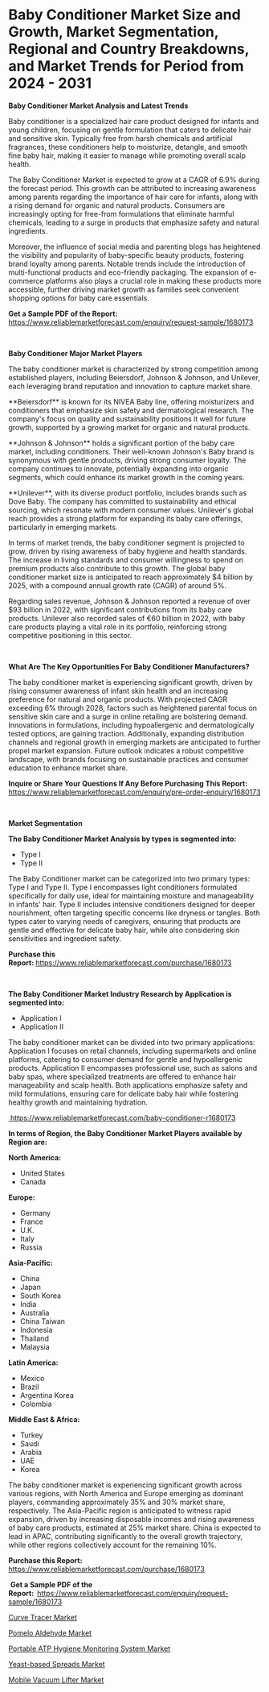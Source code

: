 <p><h1>Baby Conditioner Market Size and Growth, Market Segmentation, Regional and Country Breakdowns, and Market Trends for Period from 2024 -  2031</h1></p><p><strong>Baby Conditioner Market Analysis and Latest Trends</strong></p>
<p><p>Baby conditioner is a specialized hair care product designed for infants and young children, focusing on gentle formulation that caters to delicate hair and sensitive skin. Typically free from harsh chemicals and artificial fragrances, these conditioners help to moisturize, detangle, and smooth fine baby hair, making it easier to manage while promoting overall scalp health. </p><p>The Baby Conditioner Market is expected to grow at a CAGR of 6.9% during the forecast period. This growth can be attributed to increasing awareness among parents regarding the importance of hair care for infants, along with a rising demand for organic and natural products. Consumers are increasingly opting for free-from formulations that eliminate harmful chemicals, leading to a surge in products that emphasize safety and natural ingredients.</p><p>Moreover, the influence of social media and parenting blogs has heightened the visibility and popularity of baby-specific beauty products, fostering brand loyalty among parents. Notable trends include the introduction of multi-functional products and eco-friendly packaging. The expansion of e-commerce platforms also plays a crucial role in making these products more accessible, further driving market growth as families seek convenient shopping options for baby care essentials.</p></p>
<p><strong>Get a Sample PDF of the Report:&nbsp;</strong> <a href="https://www.reliablemarketforecast.com/enquiry/request-sample/1680173?utm_campaign=1080&utm_medium=2&utm_source=Github&utm_content=ia&utm_term=19102024&utm_id=baby-conditioner">https://www.reliablemarketforecast.com/enquiry/request-sample/1680173</a></p>
<p>&nbsp;</p>
<p><strong>Baby Conditioner Major Market Players</strong></p>
<p><p>The baby conditioner market is characterized by strong competition among established players, including Beiersdorf, Johnson & Johnson, and Unilever, each leveraging brand reputation and innovation to capture market share. </p><p>**Beiersdorf** is known for its NIVEA Baby line, offering moisturizers and conditioners that emphasize skin safety and dermatological research. The company's focus on quality and sustainability positions it well for future growth, supported by a growing market for organic and natural products.</p><p>**Johnson & Johnson** holds a significant portion of the baby care market, including conditioners. Their well-known Johnson's Baby brand is synonymous with gentle products, driving strong consumer loyalty. The company continues to innovate, potentially expanding into organic segments, which could enhance its market growth in the coming years.</p><p>**Unilever**, with its diverse product portfolio, includes brands such as Dove Baby. The company has committed to sustainability and ethical sourcing, which resonate with modern consumer values. Unilever's global reach provides a strong platform for expanding its baby care offerings, particularly in emerging markets.</p><p>In terms of market trends, the baby conditioner segment is projected to grow, driven by rising awareness of baby hygiene and health standards. The increase in living standards and consumer willingness to spend on premium products also contribute to this growth. The global baby conditioner market size is anticipated to reach approximately $4 billion by 2025, with a compound annual growth rate (CAGR) of around 5%.</p><p>Regarding sales revenue, Johnson & Johnson reported a revenue of over $93 billion in 2022, with significant contributions from its baby care products. Unilever also recorded sales of €60 billion in 2022, with baby care products playing a vital role in its portfolio, reinforcing strong competitive positioning in this sector.</p></p>
<p>&nbsp;</p>
<p><strong>What Are The Key Opportunities For Baby Conditioner Manufacturers?</strong></p>
<p><p>The baby conditioner market is experiencing significant growth, driven by rising consumer awareness of infant skin health and an increasing preference for natural and organic products. With projected CAGR exceeding 6% through 2028, factors such as heightened parental focus on sensitive skin care and a surge in online retailing are bolstering demand. Innovations in formulations, including hypoallergenic and dermatologically tested options, are gaining traction. Additionally, expanding distribution channels and regional growth in emerging markets are anticipated to further propel market expansion. Future outlook indicates a robust competitive landscape, with brands focusing on sustainable practices and consumer education to enhance market share.</p></p>
<p><strong>Inquire or Share Your Questions If Any Before Purchasing This Report:</strong> <a href="https://www.reliablemarketforecast.com/enquiry/pre-order-enquiry/1680173?utm_campaign=1080&utm_medium=2&utm_source=Github&utm_content=ia&utm_term=19102024&utm_id=baby-conditioner">https://www.reliablemarketforecast.com/enquiry/pre-order-enquiry/1680173</a></p>
<p>&nbsp;</p>
<p><strong>Market Segmentation</strong></p>
<p><strong>The Baby Conditioner Market Analysis by types is segmented into:</strong></p>
<p><ul><li>Type I</li><li>Type II</li></ul></p>
<p><p>The Baby Conditioner market can be categorized into two primary types: Type I and Type II. Type I encompasses light conditioners formulated specifically for daily use, ideal for maintaining moisture and manageability in infants' hair. Type II includes intensive conditioners designed for deeper nourishment, often targeting specific concerns like dryness or tangles. Both types cater to varying needs of caregivers, ensuring that products are gentle and effective for delicate baby hair, while also considering skin sensitivities and ingredient safety.</p></p>
<p><strong>Purchase this Report:&nbsp;</strong><a href="https://www.reliablemarketforecast.com/purchase/1680173?utm_campaign=1080&utm_medium=2&utm_source=Github&utm_content=ia&utm_term=19102024&utm_id=baby-conditioner">https://www.reliablemarketforecast.com/purchase/1680173</a></p>
<p>&nbsp;</p>
<p><strong>The Baby Conditioner Market Industry Research by Application is segmented into:</strong></p>
<p><ul><li>Application I</li><li>Application II</li></ul></p>
<p><p>The baby conditioner market can be divided into two primary applications: Application I focuses on retail channels, including supermarkets and online platforms, catering to consumer demand for gentle and hypoallergenic products. Application II encompasses professional use, such as salons and baby spas, where specialized treatments are offered to enhance hair manageability and scalp health. Both applications emphasize safety and mild formulations, ensuring care for delicate baby hair while fostering healthy growth and maintaining hydration.</p></p>
<p><a href="https://www.reliablemarketforecast.com/baby-conditioner-r1680173?utm_campaign=1080&utm_medium=2&utm_source=Github&utm_content=ia&utm_term=19102024&utm_id=baby-conditioner">&nbsp;https://www.reliablemarketforecast.com/baby-conditioner-r1680173</a></p>
<p><strong>In terms of Region, the Baby Conditioner Market Players available by Region are:</strong></p>
<p>
    <p> <strong> North America: </strong>
        <ul>
            <li>United States</li>
            <li>Canada</li>
        </ul>
        </p> 
    <p> <strong> Europe: </strong>
        <ul>
            <li>Germany</li>
            <li>France</li>
            <li>U.K.</li>
            <li>Italy</li>
            <li>Russia</li>
        </ul>
        </p> 
    <p> <strong> Asia-Pacific: </strong>
        <ul>
            <li>China</li>
            <li>Japan</li>
            <li>South Korea</li>
            <li>India</li>
            <li>Australia</li>
            <li>China Taiwan</li>
            <li>Indonesia</li>
            <li>Thailand</li>
            <li>Malaysia</li>
        </ul>
        </p> 
    <p> <strong> Latin America: </strong>
        <ul>
            <li>Mexico</li>
            <li>Brazil</li>
            <li>Argentina Korea</li>
            <li>Colombia</li>
        </ul>
        </p> 
    <p> <strong> Middle East & Africa: </strong>
        <ul>
            <li>Turkey</li>
            <li>Saudi</li>
            <li>Arabia</li>
            <li>UAE</li>
            <li>Korea</li>
        </ul>
    </p>
    </p>
<p><p>The baby conditioner market is experiencing significant growth across various regions, with North America and Europe emerging as dominant players, commanding approximately 35% and 30% market share, respectively. The Asia-Pacific region is anticipated to witness rapid expansion, driven by increasing disposable incomes and rising awareness of baby care products, estimated at 25% market share. China is expected to lead in APAC, contributing significantly to the overall growth trajectory, while other regions collectively account for the remaining 10%.</p></p>
<p><strong>Purchase this Report: </strong><a href="https://www.reliablemarketforecast.com/purchase/1680173?utm_campaign=1080&utm_medium=2&utm_source=Github&utm_content=ia&utm_term=19102024&utm_id=baby-conditioner">https://www.reliablemarketforecast.com/purchase/1680173</a></p>
<p>&nbsp;<strong>Get a Sample PDF of the Report:&nbsp;&nbsp;</strong><a href="https://www.reliablemarketforecast.com/enquiry/request-sample/1680173?utm_campaign=1080&utm_medium=2&utm_source=Github&utm_content=ia&utm_term=19102024&utm_id=baby-conditioner">https://www.reliablemarketforecast.com/enquiry/request-sample/1680173</a></p>
<p><strong></strong></p>
<p><p><a href="https://www.linkedin.com/pulse/curve-tracer-market-analysis-product-segmentation-regional-fxfke?utm_campaign=1080&utm_medium=2&utm_source=Github&utm_content=ia&utm_term=19102024&utm_id=baby-conditioner">Curve Tracer Market</a></p><p><a href="https://github.com/iva0ei4r/Market-Research-Report-List-1/blob/main/pomelo-aldehyde-market.md?utm_campaign=1080&utm_medium=2&utm_source=Github&utm_content=ia&utm_term=19102024&utm_id=baby-conditioner">Pomelo Aldehyde Market</a></p><p><a href="https://issuu.com/reportprime-2/docs/portable-atp-hygiene-monitoring-sys_26bd2a19dc5e0d?utm_campaign=1080&utm_medium=2&utm_source=Github&utm_content=ia&utm_term=19102024&utm_id=baby-conditioner">Portable ATP Hygiene Monitoring System Market</a></p><p><a href="https://github.com/gdfhhhj/Market-Research-Report-List-6/blob/main/yeast-based-spreads-market.md?utm_campaign=1080&utm_medium=2&utm_source=Github&utm_content=ia&utm_term=19102024&utm_id=baby-conditioner">Yeast-based Spreads Market</a></p><p><a href="https://issuu.com/reportprime-2/docs/mobile-vacuum-lifter-market-size-20_8555aaec0d7ccb?utm_campaign=1080&utm_medium=2&utm_source=Github&utm_content=ia&utm_term=19102024&utm_id=baby-conditioner">Mobile Vacuum Lifter Market</a></p></p>